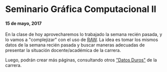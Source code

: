 # Seminario Gráfica Computacional II
#### 15 de mayo, 2017

En la clase de hoy aprovecharemos lo trabajado la semana recién pasada, y lo vamos a "complejizar" con el uso de [RAW](http://app.rawgraphs.io/). La idea es tomar los mismos datos de la semana recién pasada y buscar maneras adecuadas de presentar la situación docente/académica de la carrera.

Luego, podrán crear más páginas, consultando otros ["Datos Duros"](http://dis.uchilefau.cl/datos-duros/) de la carrera. 
